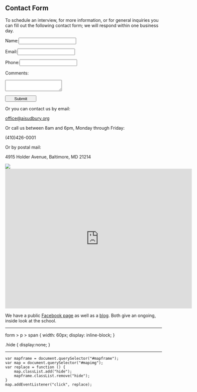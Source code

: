 Contact Form
---

To schedule an interview, for more information, or for general inquiries you can fill out the following contact form; we will respond within one business day.

   <form method="post" action="http://www.aisudbury.org/mail.php">
                  <p><span>Name:</span><input name="name" type="text"></input> </p>
                  <p><span>Email:</span><input name="email" type="text"></input> </p>
                  <p><span>Phone:</span><input name="phone" type="text"></input> </p>
                  <p><p>Comments:</p><textarea name="content" type="text"></textarea> </p>
                  <p><button name="submit" style="width:100px; height: 1.5em;" type="submit" />Submit</button></p>
              </form>


Or you can contact us by email:

office@aisudbury.org

Or call us between 8am and 6pm, Monday through Friday:

(410)426-0001

Or by postal mail:

4915 Holder Avenue, Baltimore, MD 21214

<img id="mapimg" src="img/map.png" />

<iframe class="hide" id="mapframe" src="https://www.google.com/maps/embed?pb=!1m18!1m12!1m3!1d3085.5483141137074!2d-76.56180998090352!3d39.3438180506702!2m3!1f0!2f0!3f0!3m2!1i1024!2i768!4f13.1!3m3!1m2!1s0x89c805e8175d1bfb%3A0xb5758c21f5f5c2eb!2s4915+Holder+Ave%2C+Baltimore%2C+MD+21214!5e0!3m2!1sen!2sus!4v1459166789745" width="600" height="450" frameborder="0" style="border:0" allowfullscreen></iframe>

We have a public [Facebook
page](https://www.facebook.com/Arts-Ideas-Sudbury-School-372859716072)  as
well as a [blog](http://blog.aisudbury.com). Both give an ongoing, inside look
at the school.

---
form > p > span {
    width: 60px;
    display: inline-block;
}

.hide {
    display:none;
}

---

    var mapframe = document.querySelector("#mapframe");
    var map = document.querySelector("#mapimg");
    var replace = function () {
        map.classList.add("hide");
        mapframe.classList.remove("hide");
    }
    map.addEventListener("click", replace);


